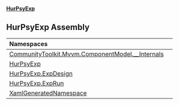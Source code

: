 #### [HurPsyExp](index.md 'index')

## HurPsyExp Assembly

| Namespaces | |
| :--- | :--- |
| [CommunityToolkit.Mvvm.ComponentModel.__Internals](CommunityToolkit.Mvvm.ComponentModel.__Internals.md 'CommunityToolkit.Mvvm.ComponentModel.__Internals') | |
| [HurPsyExp](HurPsyExp.md 'HurPsyExp') | |
| [HurPsyExp.ExpDesign](HurPsyExp.ExpDesign.md 'HurPsyExp.ExpDesign') | |
| [HurPsyExp.ExpRun](HurPsyExp.ExpRun.md 'HurPsyExp.ExpRun') | |
| [XamlGeneratedNamespace](XamlGeneratedNamespace.md 'XamlGeneratedNamespace') | |
